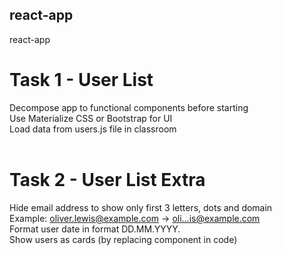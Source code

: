 ## react-app
react-app

# Task 1 - User List<br>
Decompose app to functional components before starting<br>
Use Materialize CSS or Bootstrap for UI<br>
Load data from users.js file in classroom<br>
<br>

# Task 2 - User List Extra<br>
Hide email address to show only first 3 letters, dots and domain<br>
Example: oliver.lewis@example.com -> oli...is@example.com<br>
Format user date in format DD.MM.YYYY.<br>
Show users as cards (by replacing component in code)<br>

